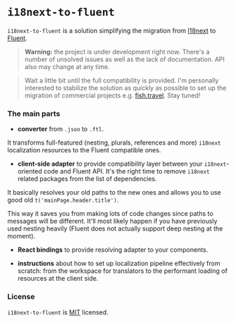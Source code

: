 # `i18next-to-fluent`

`i18next-to-fluent` is a solution simplifying the migration from [I18next](https://www.i18next.com) to [Fluent](http://projectfluent.org).

> **Warning:** the project is under development right now. There's a number of unsolved issues as well as the lack of documentation. API also may change at any time.

> Wait a little bit until the full compatibility is provided. I'm personally interested to stabilize the solution as quickly as possible to set up the migration of commercial projects e.g. [fish.travel](https://fish.travel). Stay tuned!

### The main parts

- **converter** from `.json` to `.ftl`.

It transforms full-featured (nesting, plurals, references and more) `i18next` localization resources to the Fluent compatible ones.

- **client-side adapter** to provide compatibility layer between your `i18next`-oriented code and Fluent API. It's the right time to remove `i18next` related packages from the list of dependencies.

It basically resolves your old paths to the new ones and allows you to use good old `t('mainPage.header.title')`.

This way it saves you from making lots of code changes since paths to messages will be different. It'll most likely happen if you have previously used nesting heavily (Fluent does not actually support deep nesting at the moment).

- **React bindings** to provide resolving adapter to your components.

- **instructions** about how to set up localization pipeline effectively from scratch: from the workspace for translators to the performant loading of resources at the client side.

### License

`i18next-to-fluent` is [MIT](./LICENSE.md) licensed.

